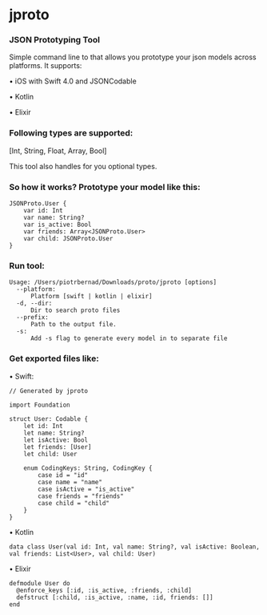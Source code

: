 # jproto
### JSON Prototyping Tool

Simple command line to that allows you prototype your json models across platforms. It supports:

• iOS with Swift 4.0 and JSONCodable

• Kotlin

• Elixir


### Following types are supported:
[Int, String, Float, Array, Bool]

This tool also handles for you optional types. 

### So how it works? Prototype your model like this:

```
JSONProto.User {
    var id: Int
    var name: String?
    var is_active: Bool
    var friends: Array<JSONProto.User>
    var child: JSONProto.User
}
```

### Run tool:

```
Usage: /Users/piotrbernad/Downloads/proto/jproto [options]
  --platform:
      Platform [swift | kotlin | elixir]
  -d, --dir:
      Dir to search proto files
  --prefix:
      Path to the output file.
  -s:
      Add -s flag to generate every model in to separate file
```

### Get exported files like:

• Swift:
```
// Generated by jproto

import Foundation

struct User: Codable {
	let id: Int 
	let name: String? 
	let isActive: Bool 
	let friends: [User] 
	let child: User 

	enum CodingKeys: String, CodingKey {
		case id = "id"
		case name = "name"
		case isActive = "is_active"
		case friends = "friends"
		case child = "child"
	}
}
```

• Kotlin 
```
data class User(val id: Int, val name: String?, val isActive: Boolean, val friends: List<User>, val child: User)
```

• Elixir
```
defmodule User do
  @enforce_keys [:id, :is_active, :friends, :child]
  defstruct [:child, :is_active, :name, :id, friends: []]
end
```



